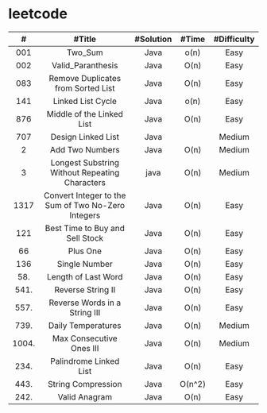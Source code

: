 # leetcode 


| # | #Title | #Solution | #Time  | #Difficulty
| :---: | :---: | :---: |:---: |:---:  |
001 | Two_Sum | Java | o(n) | Easy 
002 | Valid_Paranthesis| Java | O(n) | Easy 
083|Remove Duplicates from Sorted List|Java|O(n)|Easy
141|Linked List Cycle|Java|o(n)|Easy
876|Middle of the Linked List|Java|O(n)|Easy
707|Design Linked List|Java | |Medium
2|Add Two Numbers|Java| O(n)|Medium
3|Longest Substring Without Repeating Characters|java| O(n)|Medium
1317|Convert Integer to the Sum of Two No-Zero Integers| Java|O(n)|Easy
121| Best Time to Buy and Sell Stock|Java| O(n)|Easy
66| Plus One|Java| O(n)|Easy
136| Single Number|Java| O(n)|Easy
58.| Length of Last Word|Java| O(n)|Easy
541.| Reverse String II|Java| O(n)|Easy
557.|Reverse Words in a String III | Java |O(n)|Easy
739.| Daily Temperatures| Java| O(n)|Medium
1004.| Max Consecutive Ones III| Java| O(n)|Medium
234.|Palindrome Linked List|Java|O(n)|Easy
443.|String Compression|Java|O(n^2)|Easy
242.|Valid Anagram|Java|O(n)|Easy










<!-- 86.|Partition List|Java | |Medium -->




